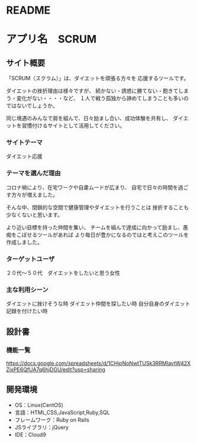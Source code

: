 # README

# アプリ名　SCRUM

## サイト概要
「SCRUM（スクラム）」は、ダイエットを頑張る方々を
応援するツールです。

ダイエットの挫折理由は様々ですが、
続かない・誘惑に勝てない・飽きてしまう・変化がない・・・・など、
１人で戦う孤独から諦めてしまうことも多いのではないでしょうか。

同じ境遇のみんなで肩を組んで、日々励まし合い、成功体験を共有し、
ダイエットを習慣付けるサイトとして活用してください。

### サイトテーマ
ダイエット応援

### テーマを選んだ理由
コロナ禍により、在宅ワークや自粛ムードが広まり、
自宅で日々の時間を過ごす方々が増えました。

そんな中、閉鎖的な空間で健康管理やダイエットを行うことは
挫折することも少なくないと思います。

より近い目標を持った仲間を集い、
チームを組んで達成に向かって励まし、愚痴をこぼせるツールがあれば
より毎日が豊かになるのではと考えこのツールを作成しました。

### ターゲットユーザ
２０代〜５０代　ダイエットをしたいと思う女性

### 主な利用シーン
ダイエットに挫けそうな時
ダイエット仲間を探したい時
自分自身のダイエット記録を付けたい時

## 設計書

### 機能一覧
https://docs.google.com/spreadsheets/d/1CHjpNoNwtTUSk3RRMIavtW42XZjxPE6QfUA7q6hjDGU/edit?usp=sharing

## 開発環境
- OS：Linux(CentOS)
- 言語：HTML,CSS,JavaScript,Ruby,SQL
- フレームワーク：Ruby on Rails
- JSライブラリ：jQuery
- IDE：Cloud9
